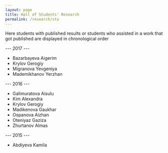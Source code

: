 ```yaml
---
layout: page
title: Hall of Students' Research
permalink: /research/stu
---
```

Here students with published results or students who assisted in a work that got published are displayed in chronological order

--- 2017 ---

- Bazarbayeva Aigerim
- Krylov Gerogiy
- Migranova Yevgeniya
- Mademikhanov Yerzhan

--- 2016 ---

- Galimuratova Aisulu
- Kim Alexandra
- Krylov Gerogiy
- Madikenova Gaukhar
- Ospanova Aizhan
- Oteniyaz Gaziza
- Zhurtanov Almas

--- 2015 ---

- Abdiyeva Kamila
